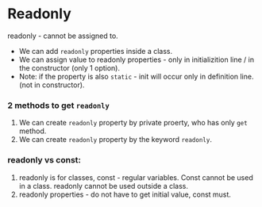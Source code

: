 # Readonly

readonly - cannot be assigned to.

- We can add `readonly` properties inside a class.
- We can assign value to readonly properties - only in initializition line / in the constructor (only 1 option).
- Note: if the property is also `static` - init will occur only in definition line. (not in constructor).

### 2 methods to get `readonly`

1. We can create `readonly` property by private proerty, who has only `get` method.
2. We can create `readonly` property by the keyword `readonly`.

### readonly vs const:

1. readonly is for classes, const - regular variables.
   Const cannot be used in a class. readonly cannot be used outside a class.
2. readonly properties - do not have to get initial value, const must.
